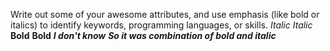 Write out some of your awesome attributes, and use emphasis (like bold or italics) to identify keywords, programming languages, or skills. 
*Italic*
_Italic_
**Bold**
__Bold__
***I don't know***
___So it was combination of bold and italic___

